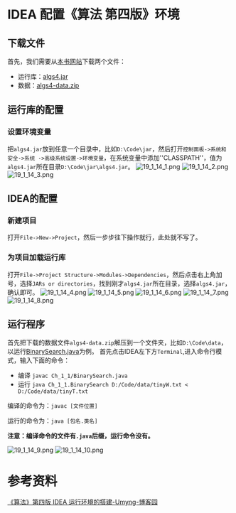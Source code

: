 # IDEA 配置《算法 第四版》环境

## 下载文件
首先，我们需要从[本书网站](https://algs4.cs.princeton.edu/home/)下载两个文件：
- 运行库：[algs4.jar](https://algs4.cs.princeton.edu/code/algs4.jar)
- 数据：[algs4-data.zip](https://algs4.cs.princeton.edu/code/algs4-data.zip)

## 运行库的配置
### 设置环境变量
把``algs4.jar``放到任意一个目录中，比如``D:\Code\jar``，然后打开``控制面板->系统和安全->系统
->高级系统设置->环境变量``，在系统变量中添加''CLASSPATH''，值为``algs4.jar``所在目录``D:\Code\jar\algs4.jar``。
![19_1_14_1.png](https://i.loli.net/2019/01/14/5c3c310fbcef7.png)
![19_1_14_2.png](https://i.loli.net/2019/01/14/5c3c310fda891.png)
![19_1_14_3.png](https://i.loli.net/2019/01/14/5c3c310fdbdca.png)


## IDEA的配置
### 新建项目
打开``File->New->Project``，然后一步步往下操作就行，此处就不写了。
### 为项目加载运行库

打开``File->Project Structure->Modules->Dependencies``，然后点击右上角加号，选择``JARs or directories``，找到刚才``algs4.jar``所在目录，选择``algs4.jar``，确认即可。
![19_1_14_4.png](https://i.loli.net/2019/01/14/5c3c310fdc90b.png)
![19_1_14_5.png](https://i.loli.net/2019/01/14/5c3c310fc90c6.png)
![19_1_14_6.png](https://i.loli.net/2019/01/14/5c3c310fc8031.png)
![19_1_14_7.png](https://i.loli.net/2019/01/14/5c3c310fd0738.png)
![19_1_14_8.png](https://i.loli.net/2019/01/14/5c3c310fb8392.png)

## 运行程序
首先把下载的数据文件``algs4-data.zip``解压到一个文件夹，比如``D:\Code\data``，以运行[BinarySearch.java](https://algs4.cs.princeton.edu/code/edu/princeton/cs/algs4/BinarySearch.java.html)为例。
首先点击IDEA左下方``Terminal``,进入命令行模式，输入下面的命令：
- 编译 ``javac Ch_1_1/BinarySearch.java`` 
- 运行 ``java Ch_1_1.BinarySearch D:/Code/data/tinyW.txt < D:/Code/data/tinyT.txt ``

编译的命令为：``javac [文件位置]``

运行的命令为：``java [包名.类名]``

**注意：编译命令的文件有``.java``后缀，运行命令没有。**

![19_1_14_9.png](https://i.loli.net/2019/01/14/5c3c310fdf848.png)
![19_1_14_10.png](https://i.loli.net/2019/01/14/5c3c310fb6ada.png)


# 参考资料
[《算法》第四版 IDEA 运行环境的搭建-Umyng-博客园](https://www.cnblogs.com/junhong1995/p/7769006.html)